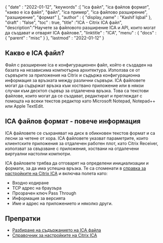 {
  "date" : "2022-01-12",
  "keywords" :[ "ica файл", "ica файлов формат", "какво е ica файл", "файл", "ica пример", "ica файлово разширение", "разширение", "формат" ],
  "author" : {
    "display_name" : "Kashif Iqbal"
},
  "draft" : "false",
  "toc" : true,
  "title" :"ICA - Citrix ICA файл",
  "description":"Научете за файловото разширение ICA и API, които могат да създават и отварят ICA файлове.",
  "linktitle" : "ICA",
  "menu" : {
    "docs" : {
      "parent" : "misc"
}
},
  "lastmod" : "2022-01-12"
}

## Какво е ICA файл?

Файл с разширение ica е конфигурационен файл, който е създаден на базата на независима компютърна архитектура. Използва се от сървърите за приложения на Citrix и съдържа конфигурационна информация за връзката между различни сървъри. ICA файловете могат да съдържат връзка към хоствано приложение или в някои случаи към десктоп сървър за отдалечена връзка. Това са текстови файлове, които могат да се създават, редактират и преглеждат с помощта на всеки текстов редактор като Microsoft Notepad, Notepad++ или Apple TextEdit.

## ICA файлов формат - повече информация

ICA файловете се съхраняват на диск в обикновен текстов формат и са лесни за четене от хора. ICA файловете указват параметрите, които клиентските приложения за отдалечен работен плот, като Citrix Receiver, използват за свързване с приложения, хоствани на отдалечени виртуални настолни компютри.

ICA файловете трябва да отговарят на определени инициализации и формати, за да има успешна връзка. Те са споменати в [справка за настройките на Citrix ICA](https://docs.citrix.com/en-us/categories/legacy-archive) и включва полета като:

* Входно кодиране
* TCP адрес на браузъра
* Прозрачен ключ Pass Through
* Информация за версията
* Име и адрес на приложението и няколко други.
 

## Препратки

* [Разбиране на съдържанието на ICA файла](https://docs.eggplantsoftware.com/epp/9.0.0/ePP/cvuunderstanding_ica_file_contents.htm)
* [Справочник за настройките на Citrix ICA](https://docs.citrix.com/en-us/categories/legacy-archive)

